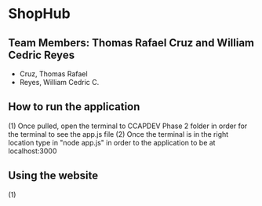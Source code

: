 # ShopHub
## Team Members: Thomas Rafael Cruz and William Cedric Reyes
* Cruz, Thomas Rafael
* Reyes, William Cedric C.

## How to run the application
(1) Once pulled, open the terminal to CCAPDEV Phase 2 folder in order for the terminal to see the app.js file
(2) Once the terminal is in the right location type in "node app.js" in order to the application to be at localhost:3000

## Using the website 
(1) 